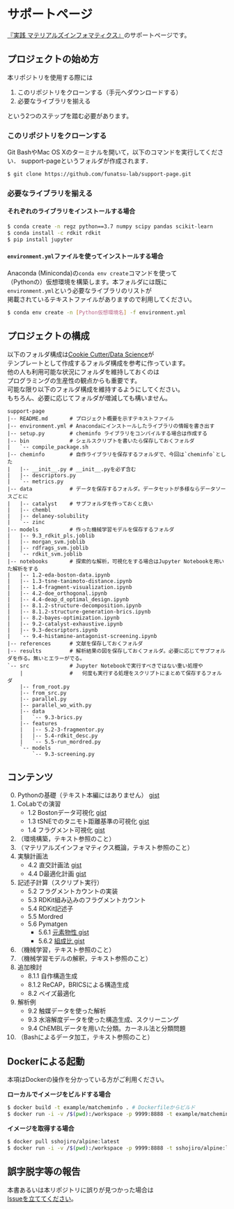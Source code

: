 # サポートページ

[『実践 マテリアルズインフォマティクス』](https://amzn.to/3dSszJL)のサポートページです。

## プロジェクトの始め方

本リポジトリを使用する際には

1. このリポジトリをクローンする（手元へダウンロードする）
1. 必要なライブラリを揃える

という2つのステップを踏む必要があります。

### このリポジトリをクローンする

Git BashやMac OS Xのターミナルを開いて，以下のコマンドを実行してください．
support-pageというフォルダが作成されます．

```bash
$ git clone https://github.com/funatsu-lab/support-page.git
```

### 必要なライブラリを揃える

#### それぞれのライブラリをインストールする場合

```bash
$ conda create -n regz python==3.7 numpy scipy pandas scikit-learn
$ conda install -c rdkit rdkit
$ pip install jupyter
```

#### `environment.yml`ファイルを使ってインストールする場合

Anaconda (Miniconda)の`conda env create`コマンドを使って<br>
（Pythonの）仮想環境を構築します。本フォルダには既に<br>
`environment.yml`という必要なライブラリのリストが<br>
掲載されているテキストファイルがありますので利用してください。

```bash
$ conda env create -n [Python仮想環境名] -f environment.yml
```

## プロジェクトの構成

以下のフォルダ構成は[Cookie Cutter/Data Science](https://github.com/drivendata/cookiecutter-data-science)が<br>
テンプレートとして作成するフォルダ構成を参考に作っています。<br>
他の人も利用可能な状況にフォルダを維持しておくのは<br>
プログラミングの生産性の観点からも重要です。<br>
可能な限り以下のフォルダ構成を維持するようにしてください。<br>
もちろん、必要に応じてフォルダが増減しても構いません。

```
support-page
|-- README.md       # プロジェクト概要を示すテキストファイル
|-- environment.yml # Anacondaにインストールしたライブラリの情報を書き出す
|-- setup.py        # cheminfo ライブラリをコンパイルする場合は作成する
|-- bin             # シェルスクリプトを書いたら保存しておくフォルダ
|   `-- compile_package.sh
|-- cheminfo        # 自作ライブラリを保存するフォルダで、今回は`cheminfo`とした
|   |-- __init__.py # __init__.pyを必ず含む
|   |-- descriptors.py
|   `-- metrics.py
|-- data            # データを保存するフォルダ。データセットが多様ならデータソースごとに
|   |-- catalyst    # サブフォルダを作っておくと良い
|   |-- chembl
|   |-- delaney-solubility
|   `-- zinc
|-- models          # 作った機械学習モデルを保存するフォルダ
|   |-- 9.3_rdkit_pls.joblib
|   |-- morgan_svm.joblib
|   |-- rdfrags_svm.joblib
|   `-- rdkit_svm.joblib
|-- notebooks       # 探索的な解析，可視化をする場合はJupyter Notebookを用いた解析をする
|   |-- 1.2-eda-boston-data.ipynb
|   |-- 1.3-tsne-tanimoto-distance.ipynb
|   |-- 1.4-fragment-visualization.ipynb
|   |-- 4.2-doe_orthogonal.ipynb
|   |-- 4.4-deap_d_optimal_design.ipynb
|   |-- 8.1.2-structure-decomposition.ipynb
|   |-- 8.1.2-structure-generation-brics.ipynb
|   |-- 8.2-bayes-optimization.ipynb
|   |-- 9.2-catalyst-exhaustive.ipynb
|   |-- 9.3-decsriptors.ipynb
|   `-- 9.4-histamine-antagonist-screening.ipynb
|-- references      # 文献を保存しておくフォルダ
|-- results         # 解析結果の図を保存しておくフォルダ。必要に応じてサブフォルダを作る。無いとエラーがでる。
`-- src             # Jupyter Notebookで実行すべきではない重い処理や
    |               #   何度も実行する処理をスクリプトにまとめて保存するフォルダ
    |-- from_root.py
    |-- from_src.py
    |-- parallel.py
    |-- parallel_wo_with.py
    |-- data
    |   `-- 9.3-brics.py
    |-- features
    |   |-- 5.2-3-fragmentor.py
    |   |-- 5.4-rdkit_desc.py
    |   `-- 5.5-run_mordred.py
    `-- models
        `-- 9.3-screening.py
```

## コンテンツ

0. Pythonの基礎（テキスト本編にはありません） [gist](https://nbviewer.jupyter.org/gist/sshojiro/e437645bb071bcb6c072f9cc6dbb11fa)
1. CoLabでの演習
    - 1.2 Bostonデータ可視化 [gist](https://nbviewer.jupyter.org/gist/sshojiro/d614503df0db630ac8194e381a7e5588)
    - 1.3 tSNEでのタニモト距離基準の可視化 [gist](https://nbviewer.jupyter.org/gist/sshojiro/01579415335916620109f5c45e69826e)
    - 1.4 フラグメント可視化 [gist](https://nbviewer.jupyter.org/gist/sshojiro/946737ed021eae99b08e6b2cd0b4cc12/1-4-fragment-visualization.ipynb)
2. （環境構築，テキスト参照のこと）
3. （マテリアルズインフォマティクス概論，テキスト参照のこと）
4. 実験計画法
    - 4.2 直交計画法 [gist](https://nbviewer.jupyter.org/gist/sshojiro/975bd4c31e32fde35ddae14987510fa5/4-2-doe_orthogonal.ipynb)
    - 4.4 D最適化計画 [gist](https://nbviewer.jupyter.org/gist/sshojiro/1806ea69ce0b190a38a516bc050d36a9)
5. 記述子計算（スクリプト実行）
    - 5.2 フラグメントカウントの実装
    - 5.3 RDKit組み込みのフラグメントカウント
    - 5.4 RDKit記述子
    - 5.5 Mordred
    - 5.6 Pymatgen
      - 5.6.1 [元素物性 gist](https://nbviewer.jupyter.org/gist/sshojiro/decde333f82748c7df668374b571e75c)
      - 5.6.2 [組成比 gist](https://nbviewer.jupyter.org/gist/sshojiro/2868de251878d3f52a2e6521b430a968)
6. （機械学習，テキスト参照のこと）
7. （機械学習モデルの解釈，テキスト参照のこと）
8. 追加検討
    - 8.1.1 自作構造生成
    - 8.1.2 ReCAP，BRICSによる構造生成
    - 8.2 ベイズ最適化
9. 解析例
    - 9.2 触媒データを使った解析
    - 9.3 水溶解度データを使った構造生成、スクリーニング
    - 9.4 ChEMBLデータを用いた分類。カーネル法と分類問題
10. （Bashによるデータ加工，テキスト参照のこと）

## Dockerによる起動

本項はDockerの操作を分かっている方がご利用ください。

**ローカルでイメージをビルドする場合**

```bash
$ docker build -t example/matcheminfo . # Dockerfileからビルド
$ docker run -i -v /$(pwd):/workspace -p 9999:8888 -t example/matcheminfo # 現在のフォルダとDockerコンテナ内を-vオプションで紐付ける（マウントする）
```

**イメージを取得する場合**

```bash 
$ docker pull sshojiro/alpine:latest
$ docker run -i -v /$(pwd):/workspace -p 9999:8888 -t sshojiro/alpine:latest # 現在のフォルダとDockerコンテナ内を-vオプションで紐付ける（マウントする）
```

## 誤字脱字等の報告

本書あるいは本リポジトリに誤りが見つかった場合は<br>
[Issueを立ててください](https://github.com/funatsu-lab/support-page/issues/new/choose)。
